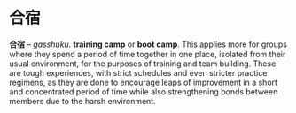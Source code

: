 # 合宿

**合宿** – _gasshuku_. **training camp** or **boot camp**. This applies more for groups where they spend a period of time together in one place, isolated from their usual environment, for the purposes of training and team building. These are tough experiences, with strict schedules and even stricter practice regimens, as they are done to encourage leaps of improvement in a short and concentrated period of time while also strengthening bonds between members due to the harsh environment.
